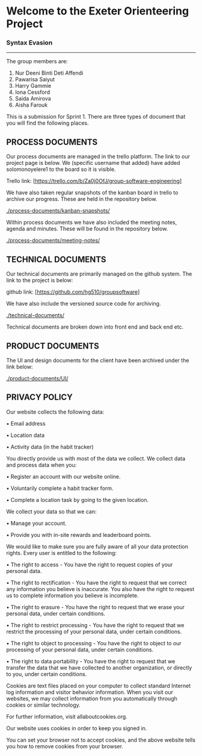# Welcome to the Exeter Orienteering Project

### Syntax Evasion
___

The group members are:

1. Nur Deeni Binti Deti Affendi
2. Pawarisa Saiyut
3. Harry Gammie
4. Iona Cessford
5. Saida Amirova
6. Aisha Farouk


This is a submission for Sprint 1. There are three types of document that you will find the following places.

## PROCESS DOCUMENTS
Our process documents are managed in the trello platform. The link to our project page is below. We (specific username that added) have added solomonoyelere1 to the board so it is visible.

Trello link: [https://trello.com/b/Za0j0OfJ/group-software-engineering]

We have also taken regular snapshots of the kanban board in trello to archive our progress. These are held in the repository below.

[./process-documents/kanban-snapshots/](./process-documents/kanban-snapshots/)

Within process documents we have also included the meeting notes, agenda and minutes. These will be found in the repository below.

[./process-documents/meeting-notes/](./process-documents/meeting-notes/)


## TECHNICAL DOCUMENTS
Our technical documents are primarily managed on the github system. The link to the project is below:

github link: [https://github.com/hg510/groupsoftware]

We have also include the versioned source code for archiving.

[./technical-documents/](./technical-documents/)

Technical documents are broken down into front end and back end etc.  


## PRODUCT DOCUMENTS
The UI and design documents for the client have been archived under the link below:

[./product-documents/UI/](./product-documents/UI/)


## PRIVACY POLICY

Our website collects the following data:

•	Email address

•	Location data

•	Activity data (in the habit tracker)


You directly provide us with most of the data we collect. We collect data and process data when you:

•	Register an account with our website online.

•	Voluntarily complete a habit tracker form.

•	Complete a location task by going to the given location.


We collect your data so that we can:

•	Manage your account.

•	Provide you with in-site rewards and leaderboard points.


We would like to make sure you are fully aware of all your data protection rights. Every user is entitled to the following:

•	The right to access - You have the right to request copies of your personal data.

•	The right to rectification - You have the right to request that we correct any information you believe is inaccurate. You also have the right to request us to 
complete information you believe is incomplete.

•	The right to erasure - You have the right to request that we erase your personal data, under certain conditions.

•	The right to restrict processing - You have the right to request that we restrict the processing of your personal data, under certain conditions.

•	The right to object to processing - You have the right to object to our processing of your personal data, under certain conditions.

•	The right to data portability - You have the right to request that we transfer the data that we have collected to another organization, or directly to you, under certain conditions.


Cookies are text files placed on your computer to collect standard Internet log information and visitor behavior information. When you visit our websites, we may collect information from you automatically through cookies or similar technology.

For further information, visit allaboutcookies.org.

Our website uses cookies in order to keep you signed in.

You can set your browser not to accept cookies, and the above website tells you how to remove cookies from your browser. 
